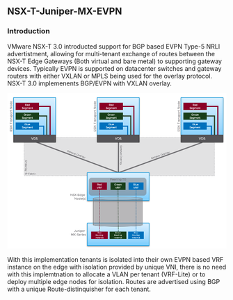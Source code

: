 ## NSX-T-Juniper-MX-EVPN

### Introduction

VMware NSX-T 3.0 introducted support for BGP based EVPN Type-5 NRLI advertistment, allowing for multi-tenant exchange of routes between the NSX-T Edge Gateways (Both virtual and bare metal) to supporting gateway devices. Typically EVPN is supported on datacenter switches and gateway routers with either VXLAN or MPLS being used for the overlay protocol. NSX-T 3.0 implemenents BGP/EVPN with VXLAN overlay. 

![image](https://github.com/farsonic/NSX-T-Juniper-MX-EVPN/blob/master/Topology.png) 

With this implementation tenants is isolated into their own EVPN based VRF instance on the edge with isolation provided by unique VNI, there is no need with this implemtnation to allocate a VLAN per tenant (VRF-Lite) or to deploy multiple edge nodes for isolation. Routes are advertised using BGP with a unique Route-distinquisher for each tenant. 
